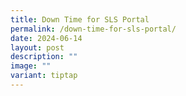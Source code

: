 ```yaml
---
title: Down Time for SLS Portal
permalink: /down-time-for-sls-portal/
date: 2024-06-14
layout: post
description: ""
image: ""
variant: tiptap
---
```

